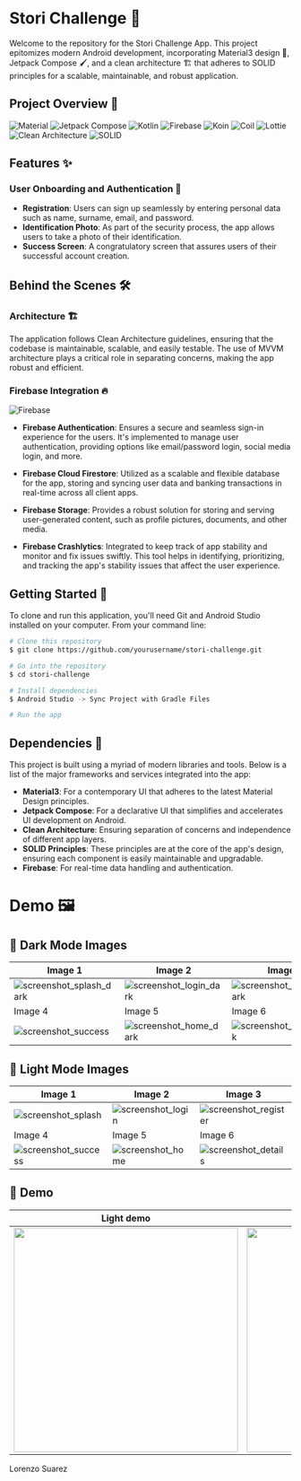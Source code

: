 # Stori Challenge 📱

Welcome to the repository for the Stori Challenge App. This project epitomizes modern Android development, incorporating Material3 design 🎨, Jetpack Compose 🖌️, and a clean architecture 🏗️ that adheres to SOLID principles for a scalable, maintainable, and robust application.

## Project Overview 👀

![Material](https://img.shields.io/badge/Material-Design-blue.svg?style=flat)
![Jetpack Compose](https://img.shields.io/badge/Jetpack%20Compose-1.4.3-brightgreen.svg?style=flat)
![Kotlin](https://img.shields.io/badge/kotlin-1.7.10-blue.svg?logo=kotlin)
![Firebase](https://img.shields.io/badge/Firebase-BOM%2032.4.0-orange)
![Koin](https://img.shields.io/badge/Koin-DI-green.svg?style=flat)
![Coil](https://img.shields.io/badge/Coil-Image%20Loading-blue.svg?style=flat)
![Lottie](https://img.shields.io/badge/Lottie-Animations-ff69b4.svg?style=flat)
![Clean Architecture](https://img.shields.io/badge/Clean%20Architecture-Enabled-green)
![SOLID](https://img.shields.io/badge/SOLID-Principles-blueviolet)


## Features ✨

### User Onboarding and Authentication 🔐

- **Registration**: Users can sign up seamlessly by entering personal data such as name, surname, email, and password.
- **Identification Photo**: As part of the security process, the app allows users to take a photo of their identification.
- **Success Screen**: A congratulatory screen that assures users of their successful account creation.

## Behind the Scenes 🛠️

### Architecture 🏗️

The application follows Clean Architecture guidelines, ensuring that the codebase is maintainable, scalable, and easily testable. The use of MVVM architecture plays a critical role in separating concerns, making the app robust and efficient.

### Firebase Integration 🔥

![Firebase](https://img.shields.io/badge/Firebase-orange?logo=firebase)

- **Firebase Authentication**: Ensures a secure and seamless sign-in experience for the users. It's implemented to manage user authentication, providing options like email/password login, social media login, and more.
  
- **Firebase Cloud Firestore**: Utilized as a scalable and flexible database for the app, storing and syncing user data and banking transactions in real-time across all client apps.

- **Firebase Storage**: Provides a robust solution for storing and serving user-generated content, such as profile pictures, documents, and other media.

- **Firebase Crashlytics**: Integrated to keep track of app stability and monitor and fix issues swiftly. This tool helps in identifying, prioritizing, and tracking the app's stability issues that affect the user experience.
  
## Getting Started 🚀

To clone and run this application, you'll need Git and Android Studio installed on your computer. From your command line:

```bash
# Clone this repository
$ git clone https://github.com/yourusername/stori-challenge.git

# Go into the repository
$ cd stori-challenge

# Install dependencies
$ Android Studio -> Sync Project with Gradle Files

# Run the app
```

## Dependencies 🧰

This project is built using a myriad of modern libraries and tools. Below is a list of the major frameworks and services integrated into the app:

- **Material3**: For a contemporary UI that adheres to the latest Material Design principles.
- **Jetpack Compose**: For a declarative UI that simplifies and accelerates UI development on Android.
- **Clean Architecture**: Ensuring separation of concerns and independence of different app layers.
- **SOLID Principles**: These principles are at the core of the app's design, ensuring each component is easily maintainable and upgradable.
- **Firebase**: For real-time data handling and authentication.

# Demo 🖼️

## 📸 Dark Mode Images

| Image 1 | Image 2 | Image 3 |
|---------|---------|---------|
| ![screenshot_splash_dark](https://github.com/lorenzosuarez/Stori-Challenge/assets/55887438/0cfd25fe-610d-4ea2-af78-b60cf975b317)| ![screenshot_login_dark](https://github.com/lorenzosuarez/Stori-Challenge/assets/55887438/a747bd1d-96c3-418c-8622-22240a8fc91c) | ![screenshot_register_dark](https://github.com/lorenzosuarez/Stori-Challenge/assets/55887438/2e7dbac8-fdf3-4d41-a80e-e859df8b29f0) |
| Image 4 | Image 5 | Image 6 |
| ![screenshot_success](https://github.com/lorenzosuarez/Stori-Challenge/assets/55887438/05abaeee-e199-4b0b-a99c-3929ce86f32c) | ![screenshot_home_dark](https://github.com/lorenzosuarez/Stori-Challenge/assets/55887438/dbd7f603-8cd2-46b7-8367-6abd817f8346) | ![screenshot_details_dark](https://github.com/lorenzosuarez/Stori-Challenge/assets/55887438/8560c1fc-a0d5-4f52-8c1d-62f49a4e2a0c) |

## 📸 Light Mode Images

| Image 1 | Image 2 | Image 3 |
|---------|---------|---------|
| ![screenshot_splash](https://github.com/lorenzosuarez/Stori-Challenge/assets/55887438/b7055f37-43e6-444f-9c0e-788dcfa67de8) | ![screenshot_login](https://github.com/lorenzosuarez/Stori-Challenge/assets/55887438/31eba34e-1030-453f-866e-1d3a7f56a0f4) | ![screenshot_register](https://github.com/lorenzosuarez/Stori-Challenge/assets/55887438/26e2821e-3951-4423-a8c6-a677e839a3d2) |
| Image 4 | Image 5 | Image 6 |
| ![screenshot_success](https://github.com/lorenzosuarez/Stori-Challenge/assets/55887438/05abaeee-e199-4b0b-a99c-3929ce86f32c) | ![screenshot_home](https://github.com/lorenzosuarez/Stori-Challenge/assets/55887438/51194b64-02b5-481f-adee-c0f2fc9c5687) | ![screenshot_details](https://github.com/lorenzosuarez/Stori-Challenge/assets/55887438/6416eb17-033e-4b40-8d6a-178aec25ccfb) |

## 🎥 Demo

| Light demo | Dark demo |
|------------|-----------|
| <img src="https://github.com/lorenzosuarez/Stori-Challenge/assets/55887438/cdda89d4-80f3-41d5-9c50-9923d512e5b8" width="400"> | <img src="https://github.com/lorenzosuarez/Stori-Challenge/assets/55887438/77e9a1b3-ad57-4640-a0c8-1598d01d5191" width="400"> |


Lorenzo Suarez
